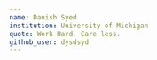 ```yaml
---
name: Danish Syed
institution: University of Michigan
quote: Work Hard. Care less.
github_user: dysdsyd
---
```

